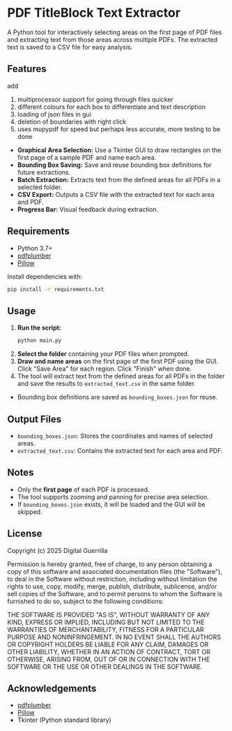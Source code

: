 # PDF TitleBlock Text Extractor

A Python tool for interactively selecting areas on the first page of PDF files and extracting text from those areas across multiple PDFs. The extracted text is saved to a CSV file for easy analysis.

## Features
add 
1. multiprocessor support for going through files quicker
2. different colours for each box to differentiate and text description 
3. loading of json files in gui
4. deletion of boundaries with right click
5. uses mupypdf for speed but perhaps less accurate, more testing to be done
   
- **Graphical Area Selection:** Use a Tkinter GUI to draw rectangles on the first page of a sample PDF and name each area.
- **Bounding Box Saving:** Save and reuse bounding box definitions for future extractions.
- **Batch Extraction:** Extracts text from the defined areas for all PDFs in a selected folder.
- **CSV Export:** Outputs a CSV file with the extracted text for each area and PDF.
- **Progress Bar:** Visual feedback during extraction.

## Requirements
- Python 3.7+
- [pdfplumber](https://github.com/jsvine/pdfplumber)
- [Pillow](https://python-pillow.org/)

Install dependencies with:
```bash
pip install -r requirements.txt
```

## Usage
1. **Run the script:**
   ```bash
   python main.py
   ```
2. **Select the folder** containing your PDF files when prompted.
3. **Draw and name areas** on the first page of the first PDF using the GUI. Click "Save Area" for each region. Click "Finish" when done.
4. The tool will extract text from the defined areas for all PDFs in the folder and save the results to `extracted_text.csv` in the same folder.

- Bounding box definitions are saved as `bounding_boxes.json` for reuse.

## Output Files
- `bounding_boxes.json`: Stores the coordinates and names of selected areas.
- `extracted_text.csv`: Contains the extracted text for each area and PDF.

## Notes
- Only the **first page** of each PDF is processed.
- The tool supports zooming and panning for precise area selection.
- If `bounding_boxes.json` exists, it will be loaded and the GUI will be skipped.

## License

Copyright (c) 2025 Digital Guerrilla

Permission is hereby granted, free of charge, to any person obtaining a copy of this software and associated documentation files (the "Software"), to deal in the Software without restriction, including without limitation the rights to use, copy, modify, merge, publish, distribute, sublicense, and/or sell copies of the Software, and to permit persons to whom the Software is furnished to do so, subject to the following conditions:

THE SOFTWARE IS PROVIDED "AS IS", WITHOUT WARRANTY OF ANY KIND, EXPRESS OR IMPLIED, INCLUDING BUT NOT LIMITED TO THE WARRANTIES OF MERCHANTABILITY, FITNESS FOR A PARTICULAR PURPOSE AND NONINFRINGEMENT. IN NO EVENT SHALL THE AUTHORS OR COPYRIGHT HOLDERS BE LIABLE FOR ANY CLAIM, DAMAGES OR OTHER LIABILITY, WHETHER IN AN ACTION OF CONTRACT, TORT OR OTHERWISE, ARISING FROM, OUT OF OR IN CONNECTION WITH THE SOFTWARE OR THE USE OR OTHER DEALINGS IN THE SOFTWARE.

## Acknowledgements
- [pdfplumber](https://github.com/jsvine/pdfplumber)
- [Pillow](https://python-pillow.org/)
- Tkinter (Python standard library)
